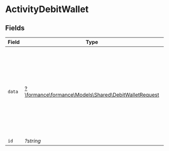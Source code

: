 # ActivityDebitWallet


## Fields

| Field                                                                                             | Type                                                                                              | Required                                                                                          | Description                                                                                       | Example                                                                                           |
| ------------------------------------------------------------------------------------------------- | ------------------------------------------------------------------------------------------------- | ------------------------------------------------------------------------------------------------- | ------------------------------------------------------------------------------------------------- | ------------------------------------------------------------------------------------------------- |
| `data`                                                                                            | [?\formance\formance\Models\Shared\DebitWalletRequest](../../Models/Shared/DebitWalletRequest.md) | :heavy_minus_sign:                                                                                | N/A                                                                                               | {<br/>"amount": {<br/>"asset": "USD/2",<br/>"amount": 100<br/>},<br/>"metadata": {<br/>"key": ""<br/>},<br/>"pending": true<br/>} |
| `id`                                                                                              | *?string*                                                                                         | :heavy_minus_sign:                                                                                | N/A                                                                                               |                                                                                                   |